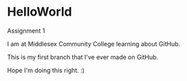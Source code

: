 # HelloWorld
Assignment 1

I am at Middlesex Community College learning about GitHub.

This is my first branch that I've ever made on GitHub.

Hope I'm doing this right. :)
